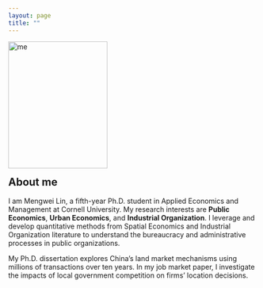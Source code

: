 ```yaml
---
layout: page
title: ""
---
```


<p><img src="https://mengwei-lin.github.io/lin_photo.JPG" alt="me" align="left" style="width:200px;height:256px;padding:0px"></p>

<br>
<br>
<br>
<br>
<br>
<br>
<br>
<br>
<br>
<br>
<br>
<p style="clear: both;"> </p> 
  
## About me
I am Mengwei Lin, a fifth-year Ph.D. student in Applied Economics and Management at Cornell University. My research interests are **Public Economics**, **Urban Economics**, and **Industrial Organization**. I leverage and develop quantitative methods from Spatial Economics and Industrial Organization literature to understand the bureaucracy and administrative processes in public organizations.

My Ph.D. dissertation explores China’s land market mechanisms using millions of transactions over ten years. In my job market paper, I investigate the impacts of local government competition on firms’ location decisions.
